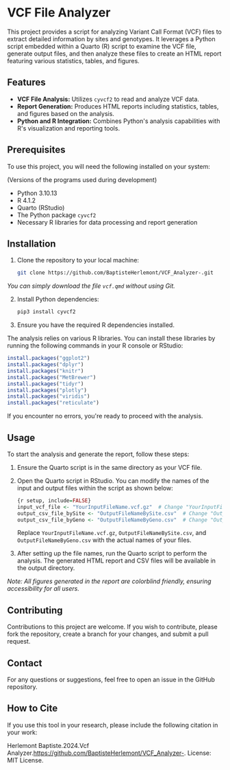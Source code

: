 # VCF File Analyzer

This project provides a script for analyzing Variant Call Format (VCF) files to extract detailed information by sites and genotypes. It leverages a Python script embedded within a Quarto (R) script to examine the VCF file, generate output files, and then analyze these files to create an HTML report featuring various statistics, tables, and figures.

## Features

- **VCF File Analysis:** Utilizes `cyvcf2` to read and analyze VCF data.
- **Report Generation:** Produces HTML reports including statistics, tables, and figures based on the analysis.
- **Python and R Integration:** Combines Python's analysis capabilities with R's visualization and reporting tools.

## Prerequisites

To use this project, you will need the following installed on your system:

(Versions of the programs used during development)

- Python 3.10.13
- R 4.1.2 
- Quarto (RStudio)
- The Python package `cyvcf2`
- Necessary R libraries for data processing and report generation

## Installation

1. Clone the repository to your local machine:

    ```bash
    git clone https://github.com/BaptisteHerlemont/VCF_Analyzer-.git
    ```
*You can simply download the file `vcf.qmd` without using Git.*

2. Install Python dependencies:

    ```bash
    pip3 install cyvcf2
    ```

3. Ensure you have the required R dependencies installed.


The analysis relies on various R libraries. You can install these libraries by running the following commands in your R console or RStudio:

```r
install.packages("ggplot2")
install.packages("dplyr")
install.packages("knitr")
install.packages("MetBrewer")
install.packages("tidyr")
install.packages("plotly")
install.packages("viridis")
install.packages("reticulate") 
```
If you encounter no errors, you're ready to proceed with the analysis.


## Usage

To start the analysis and generate the report, follow these steps:

1. Ensure the Quarto script is in the same directory as your VCF file.
2. Open the Quarto script in RStudio. You can modify the names of the input and output files within the script as shown below:

    ```r
    {r setup, include=FALSE}
    input_vcf_file <- "YourInputFileName.vcf.gz"  # Change "YourInputFileName.vcf.gz" to the name of your VCF file
    output_csv_file_bySite <- "OutputFileNameBySite.csv"  # Change "OutputFileNameBySite.csv" to your desired output file name for site data
    output_csv_file_byGeno <- "OutputFileNameByGeno.csv"  # Change "OutputFileNameByGeno.csv" to your desired output file name for genotype data
    ```

    Replace `YourInputFileName.vcf.gz`, `OutputFileNameBySite.csv`, and `OutputFileNameByGeno.csv` with the actual names of your files.

3. After setting up the file names, run the Quarto script to perform the analysis. The generated HTML report and CSV files will be available in the output directory.

*Note: All figures generated in the report are colorblind friendly, ensuring accessibility for all users.*


## Contributing

Contributions to this project are welcome. If you wish to contribute, please fork the repository, create a branch for your changes, and submit a pull request.


## Contact

For any questions or suggestions, feel free to open an issue in the GitHub repository.

## How to Cite

If you use this tool in your research, please include the following citation in your work:

Herlemont Baptiste.2024.Vcf Analyzer.https://github.com/BaptisteHerlemont/VCF_Analyzer-. License: MIT License.


